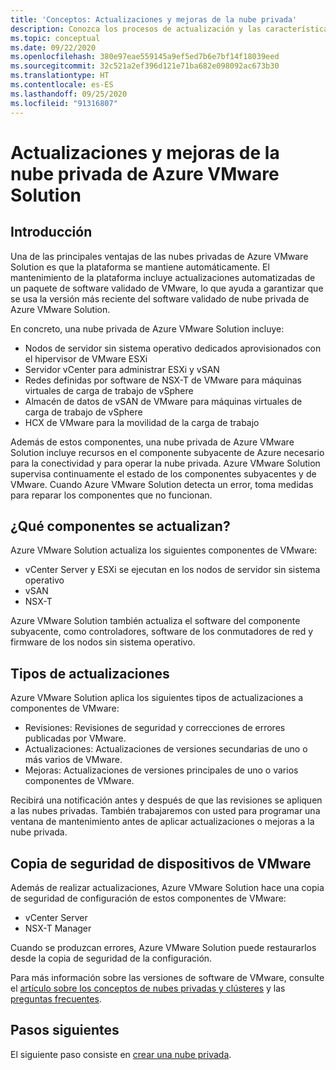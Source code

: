 ```yaml
---
title: 'Conceptos: Actualizaciones y mejoras de la nube privada'
description: Conozca los procesos de actualización y las características principales de Azure VMware Solution.
ms.topic: conceptual
ms.date: 09/22/2020
ms.openlocfilehash: 380e97eae559145a9ef5ed7b6e7bf14f18039eed
ms.sourcegitcommit: 32c521a2ef396d121e71ba682e098092ac673b30
ms.translationtype: HT
ms.contentlocale: es-ES
ms.lasthandoff: 09/25/2020
ms.locfileid: "91316807"
---
```

# <a name="azure-vmware-solution-private-cloud-updates-and-upgrades"></a>Actualizaciones y mejoras de la nube privada de Azure VMware Solution

## <a name="overview"></a>Introducción

Una de las principales ventajas de las nubes privadas de Azure VMware Solution es que la plataforma se mantiene automáticamente. El mantenimiento de la plataforma incluye actualizaciones automatizadas de un paquete de software validado de VMware, lo que ayuda a garantizar que se usa la versión más reciente del software validado de nube privada de Azure VMware Solution.

En concreto, una nube privada de Azure VMware Solution incluye:

- Nodos de servidor sin sistema operativo dedicados aprovisionados con el hipervisor de VMware ESXi 
- Servidor vCenter para administrar ESXi y vSAN 
- Redes definidas por software de NSX-T de VMware para máquinas virtuales de carga de trabajo de vSphere  
- Almacén de datos de vSAN de VMware para máquinas virtuales de carga de trabajo de vSphere  
- HCX de VMware para la movilidad de la carga de trabajo  

Además de estos componentes, una nube privada de Azure VMware Solution incluye recursos en el componente subyacente de Azure necesario para la conectividad y para operar la nube privada. Azure VMware Solution supervisa continuamente el estado de los componentes subyacentes y de VMware. Cuando Azure VMware Solution detecta un error, toma medidas para reparar los componentes que no funcionan. 

## <a name="what-components-get-updated"></a>¿Qué componentes se actualizan?   

Azure VMware Solution actualiza los siguientes componentes de VMware: 

- vCenter Server y ESXi se ejecutan en los nodos de servidor sin sistema operativo 
- vSAN 
- NSX-T 

Azure VMware Solution también actualiza el software del componente subyacente, como controladores, software de los conmutadores de red y firmware de los nodos sin sistema operativo. 

## <a name="types-of-updates"></a>Tipos de actualizaciones

Azure VMware Solution aplica los siguientes tipos de actualizaciones a componentes de VMware:

- Revisiones: Revisiones de seguridad y correcciones de errores publicadas por VMware. 
- Actualizaciones: Actualizaciones de versiones secundarias de uno o más varios de VMware. 
- Mejoras: Actualizaciones de versiones principales de uno o varios componentes de VMware.

Recibirá una notificación antes y después de que las revisiones se apliquen a las nubes privadas. También trabajaremos con usted para programar una ventana de mantenimiento antes de aplicar actualizaciones o mejoras a la nube privada. 

## <a name="vmware-appliance-backup"></a>Copia de seguridad de dispositivos de VMware 

Además de realizar actualizaciones, Azure VMware Solution hace una copia de seguridad de configuración de estos componentes de VMware:

- vCenter Server 
- NSX-T Manager 

Cuando se produzcan errores, Azure VMware Solution puede restaurarlos desde la copia de seguridad de la configuración. 

Para más información sobre las versiones de software de VMware, consulte el [artículo sobre los conceptos de nubes privadas y clústeres](concepts-private-clouds-clusters.md) y las [preguntas frecuentes](faq.md).

## <a name="next-steps"></a>Pasos siguientes

El siguiente paso consiste en [crear una nube privada](tutorial-create-private-cloud.md).

<!-- LINKS - external -->

<!-- LINKS - internal -->
